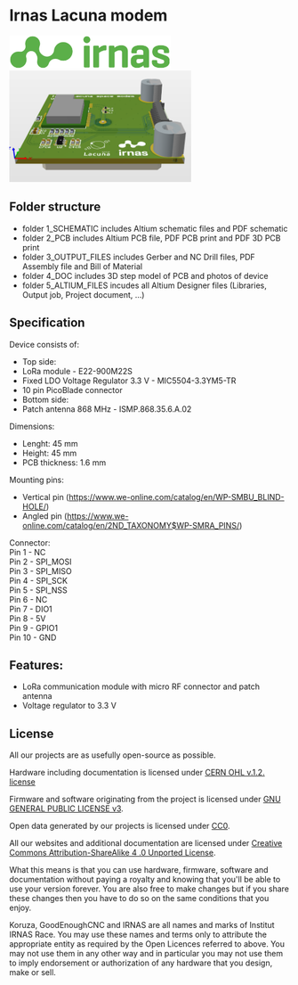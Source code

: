 # Irnas Lacuna modem
<img src="https://github.com/IRNAS/irnas-lacuna-modem/blob/development/4_DOC/irnas-logotip-rgb-02.png" height="60">

<img src="https://github.com/IRNAS/irnas-lacuna-modem/blob/development/4_DOC/pcb_angle.png" height="200">

## Folder structure
 - folder 1_SCHEMATIC includes Altium schematic files and PDF schematic
 - folder 2_PCB includes Altium PCB file, PDF PCB print and PDF 3D PCB print
 - folder 3_OUTPUT_FILES includes Gerber and NC Drill files, PDF Assembly file and Bill of Material
 - folder 4_DOC includes 3D step model of PCB and photos of device
 - folder 5_ALTIUM_FILES incudes all Altium Designer files (Libraries, Output job, Project document, ...)

## Specification
Device consists of:
 - Top side:
  - LoRa module - E22-900M22S
  - Fixed LDO Voltage Regulator 3.3 V - MIC5504-3.3YM5-TR
  - 10 pin PicoBlade connector
 - Bottom side:
  - Patch antenna 868 MHz - ISMP.868.35.6.A.02

Dimensions:
 - Lenght: 45 mm
 - Height: 45 mm
 - PCB thickness: 1.6 mm

Mounting pins:
 - Vertical pin (https://www.we-online.com/catalog/en/WP-SMBU_BLIND-HOLE/)
 - Angled pin (https://www.we-online.com/catalog/en/2ND_TAXONOMY$WP-SMRA_PINS/)

Connector:  
 Pin 1 - NC  
 Pin 2 - SPI_MOSI  
 Pin 3 - SPI_MISO  
 Pin 4 - SPI_SCK  
 Pin 5 - SPI_NSS  
 Pin 6 - NC  
 Pin 7 - DIO1  
 Pin 8 - 5V  
 Pin 9 - GPIO1  
 Pin 10 - GND  

## Features:
 - LoRa communication module with micro RF connector and patch antenna
 - Voltage regulator to 3.3 V


## License

All our projects are as usefully open-source as possible.

Hardware including documentation is licensed under [CERN OHL v.1.2. license](http://www.ohwr.org/licenses/cern-ohl/v1.2)

Firmware and software originating from the project is licensed under [GNU GENERAL PUBLIC LICENSE v3](http://www.gnu.org/licenses/gpl-3.0.en.html).

Open data generated by our projects is licensed under [CC0](https://creativecommons.org/publicdomain/zero/1.0/legalcode).

All our websites and additional documentation are licensed under [Creative Commons Attribution-ShareAlike 4 .0 Unported License](https://creativecommons.org/licenses/by-sa/4.0/legalcode).

What this means is that you can use hardware, firmware, software and documentation without paying a royalty and knowing that you'll be able to use your version forever. You are also free to make changes but if you share these changes then you have to do so on the same conditions that you enjoy.

Koruza, GoodEnoughCNC and IRNAS are all names and marks of Institut IRNAS Race. 
You may use these names and terms only to attribute the appropriate entity as required by the Open Licences referred to above. You may not use them in any other way and in particular you may not use them to imply endorsement or authorization of any hardware that you design, make or sell.